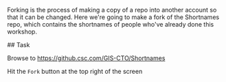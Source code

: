 Forking is the process of making a copy of a repo into another account so that it can be changed. Here we're going to make a fork of the Shortnames repo, which contains the shortnames of people who've already done this workshop.

## Task

Browse to https://github.csc.com/GIS-CTO/Shortnames

Hit the `Fork` button at the top right of the screen
